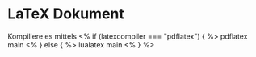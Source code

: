 # LaTeX Dokument

Kompiliere es mittels
<% if (latexcompiler === "pdflatex")  { %>
    pdflatex main
<%
} else {
%>
    lualatex main
<%
}
%>
